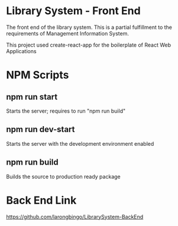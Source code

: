 # Library System - Front End
The front end of the library system. This is a partial fulfillment to the requirements of Management Information System.

This project used create-react-app for the boilerplate of React Web Applications

# NPM Scripts
## npm run start
Starts the server; requires to run "npm run build"

## npm run dev-start
Starts the server with the development environment enabled

## npm run build
Builds the source to production ready package

# Back End Link
https://github.com/larongbingo/LibrarySystem-BackEnd
